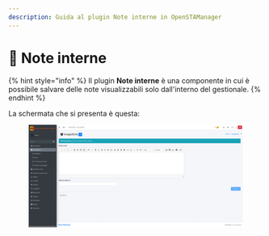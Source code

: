 ```yaml
---
description: Guida al plugin Note interne in OpenSTAManager
---
```


# 🔖 Note interne

{% hint style="info" %}
Il plugin **Note interne** è una componente in cui è possibile salvare delle note visualizzabili solo dall'interno del gestionale.
{% endhint %}

La schermata che si presenta è questa:

<figure><img src="../../../../.gitbook/assets/immagine (24) (1).png" alt=""><figcaption></figcaption></figure>
